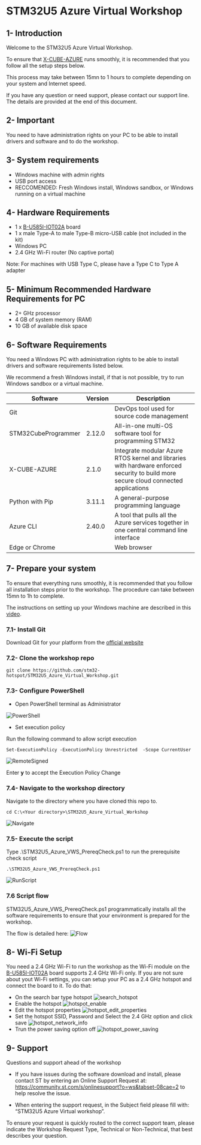 # STM32U5 Azure Virtual Workshop 

## 1- Introduction
Welcome to the STM32U5 Azure Virtual Workshop.

To ensure that [X-CUBE-AZURE](https://www.st.com/en/embedded-software/x-cube-azure.html) runs smoothly, it is recommended that you follow all the setup steps below.

This process may take between 15mn to 1 hours to complete depending on your system and Internet speed.

If you have any question or need support, please contact our support line. The details are provided at the end of this document.

## 2- Important
You need to have administration rights on your PC to be able to install drivers and software and to do the workshop.

## 3- System requirements
* Windows machine with admin rights
* USB port access
* RECCOMENDED: Fresh Windows install, Windows sandbox, or Windows running on a virtual machine

## 4- Hardware Requirements
* 1 x [B-U585I-IOT02A](https://www.st.com/en/evaluation-tools/b-u585i-iot02a.html) board
* 1 x male Type-A to male Type-B micro-USB cable (not included in the kit)
* Windows PC
* 2.4 GHz Wi-Fi router (No captive portal)

Note: For machines with USB Type C, please have a Type C to Type A adapter


## 5- Minimum Recommended Hardware Requirements for PC
* 2+ GHz processor
* 4 GB of system memory (RAM)
* 10 GB of available disk space


## 6- Software Requirements
You need a Windows PC with administration rights to be able to install drivers and software requirements listed below. 

We recommend a fresh Windows install, if that is not possible, try to run Windows sandbox or a virtual machine.

| Software                | Version   | Description                                                            |
| ----------------------- | --------- |----------------------------------------------------------------------- |
| Git                     |           | DevOps tool used for source code management                               |
| STM32CubeProgrammer     | 2.12.0    | All-in-one multi-OS software tool for programming STM32                                    |
| X-CUBE-AZURE            | 2.1.0     | Integrate modular Azure RTOS kernel and libraries with hardware enforced security to build more secure cloud connected applications |
| Python with Pip         | 3.11.1    | A general-purpose programming language                                 |
| Azure CLI               | 2.40.0    | A tool that pulls all the Azure services together in one central command line interface |
| Edge or Chrome          |           | Web browser || 


## 7- Prepare your system
To ensure that everything runs smoothly, it is recommended that you follow all installation steps prior to the workshop. The procedure can take between 15mn to 1h to complete. 

The instructions on setting up your Windows machine are described in this [video]().

### 7.1- Install Git

Download Git for your platform from the [official website](https://git-scm.com/downloads)

### 7.2- Clone the workshop repo
```
git clone https://github.com/stm32-hotspot/STM32U5_Azure_Virtual_Workshop.git
```

### 7.3- Configure **PowerShell**

* Open PowerShell terminal as Administrator

![PowerShell](./assets/PowerShell.jpg)


* Set execution policy

Run the following command to allow script execution

```
Set-ExecutionPolicy -ExecutionPolicy Unrestricted  -Scope CurrentUser
```
![RemoteSigned](./assets/RemoteSigned.jpg)


Enter **y** to accept the Execution Policy Change

### 7.4- Navigate to the workshop directory

Navigate to the directory where you have cloned this repo to. 
```
cd C:\<Your directory>\STM32U5_Azure_Virtual_Workshop
```

![Navigate](./assets/Navigate.jpg)


### 7.5- Execute the script

Type .\STM32U5_Azure_VWS_PrereqCheck.ps1 to run the prerequisite check script

```
.\STM32U5_Azure_VWS_PrereqCheck.ps1
```

![RunScript](./assets/RunScript.jpg)

### 7.6 Script flow
STM32U5_Azure_VWS_PrereqCheck.ps1 programmatically installs all the software requirements to ensure that your environment is prepared for the workshop.

The flow is detailed here:
![Flow](./assets/flow.jpg)


## 8- Wi-Fi Setup
You need a 2.4 GHz Wi-Fi to run the workshop as the Wi-Fi module on the  [B-U585I-IOT02A](https://www.st.com/en/evaluation-tools/b-u585i-iot02a.html) board supports 2.4 GHz Wi-Fi only. If you are not sure about yout Wi-Fi settings, you can setup your PC as a 2.4 GHz hotspot and connect the board to it. To do that:
* On the search bar type hotspot ![search_hotspot](./assets/search_hotspot.jpg)
* Enable the hotspot ![hotspot_enable](./assets/hotspot_enable.jpg)
* Edit the hotspot properties ![hotspot_edit_properties](./assets/hotspot_edit_properties.jpg)
* Set the hotspot SSID, Password and Select the 2.4 GHz option  and click save ![hotspot_network_info](./assets/hotspot_network_info.jpg)
* Trun the power saving option off ![hotspot_power_saving](./assets/hotspot_power_saving.jpg)


## 9- Support

Questions and support ahead of the workshop

-	If you have issues during the software download and install, please contact ST by entering an Online Support Request at: https://community.st.com/s/onlinesupport?o=ws&tabset-08cae=2 
to help resolve the issue.

-	When entering the support request, in the Subject field please fill with: “STM32U5 Azure Virtual workshop”.

To ensure your request is quickly routed to the correct support team, please indicate the Workshop Request Type, Technical or Non-Technical, that best describes your question.
